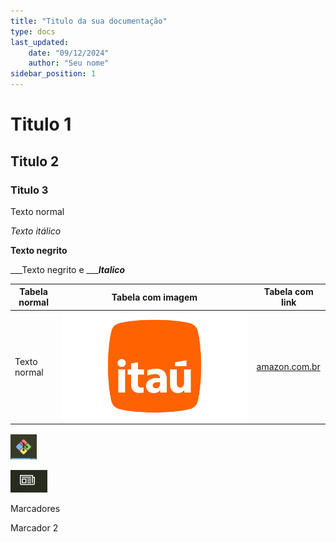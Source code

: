 ```yaml
---
title: "Titulo da sua documentação"
type: docs
last_updated: 
	date: "09/12/2024"
	author: "Seu nome"
sidebar_position: 1
---
```


# Titulo 1

## Titulo 2

### Titulo 3



Texto normal

_Texto itálico_

**Texto negrito**

___Texto negrito e ______Italico___





| Tabela normal | Tabela com imagem | Tabela com link |
| --- | --- | --- |
| Texto normal | ![imagem3.png](img_exemplo2\exemplo2_imagem3.png) | [amazon.com.br](https://www.amazon.com.br/?tag=admarketbr-20&ref=pd_sl_efae3c8e310b0deaff6975d7265ebbeafcedc8059f4cf5d4c1c0da97) |






![imagem2.png](img_exemplo2\exemplo2_imagem2.png)



![imagem1.png](img_exemplo2\exemplo2_imagem1.png)







Marcadores

Marcador 2



